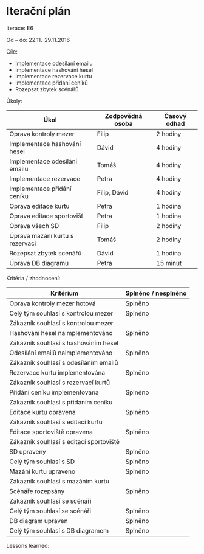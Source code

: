 
<h1>Iterační plán</h1>
Iterace: E6 

Od – do: 22.11.-29.11.2016


Cíle:
- Implementace odesílání emailu
- Implementace hashování hesel
- Implementace rezervace kurtu
- Implementace přidání ceníků
- Rozepsat zbytek scénářů


Úkoly:

|Úkol|	Zodpovědná osoba|	Časový odhad|
|---|---|---|
|Oprava kontroly mezer|Filip|2 hodiny|
|Implementace hashování hesel|Dávid|4 hodiny|
|Implementace odesílání emailu|Tomáš|4 hodiny|
|Implementace rezervace|Petra|4 hodiny|
|Implementace přidání ceníku|Filip, Dávid|4 hodiny|
|Oprava editace kurtu|Petra|1 hodina|
|Oprava editace sportovišť|Petra|1 hodina|
|Oprava všech SD|Filip|2 hodiny|
|Úprava mazání kurtu s rezervací|Tomáš|2 hodiny|
|Rozepsat zbytek scénářů|Dávid|1 hodina|
|Úprava DB diagramu|Petra|15 minut

Kritéria / zhodnocení:

|Kritérium	|Splněno / nesplněno|
|---|---|
|Oprava kontroly mezer hotová|Splněno|
|Celý tým souhlasí s kontrolou mezer|Splněno|
|Zákazník souhlasí s kontrolou mezer||
|Hashování hesel naimplementováno|Splněno|
|Zákazník souhlasí s hashováním hesel||
|Odesílání emailů naimplementováno|Splněno|
|Zákazník souhlasí s odesíláním emailů||
|Rezervace kurtu implementována|Splněno|
|Zákazník souhlasí s rezervací kurtů||
|Přidání ceníku implementována|Splněno|
|Zákazník souhlasí s přidáním ceníku||
|Editace kurtu opravena|Splněno|
|Zákazník souhlasí s editací kurtu||
|Editace sportoviště opravena|Splněno|
|Zákazník souhlasí s editací sportoviště||
|SD upraveny|Splněno|
|Celý tým souhlasí s SD|Splněno|
|Mazání kurtu upraveno|Splněno|
|Zákazník souhlasí s mazáním kurtu||
|Scénáře rozepsány|Splněno|
|Zákazník souhlasí se scénáři||
|Celý tým souhlasí se scénáři|Splněno|
|DB diagram upraven|Splněno|
|Celý tým souhlasí s DB diagramem|Splněno|

Lessons learned:
